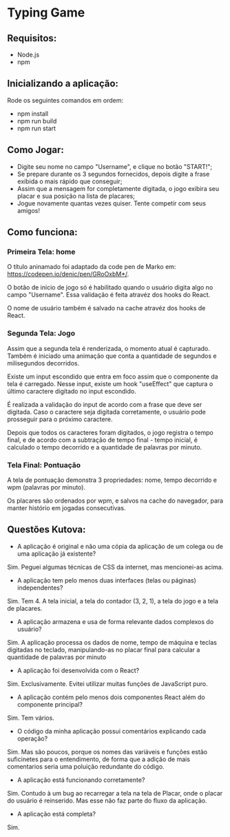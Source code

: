 # Typing Game

## Requisitos:

- Node.js
- npm

## Inicializando a aplicação:

Rode os seguintes comandos em ordem:
  - npm install
  - npm run build
  - npm run start

## Como Jogar:

- Digite seu nome no campo "Username", e clique no botão "START!";
- Se prepare durante os 3 segundos fornecidos, depois digite a frase exibida o mais rápido que conseguir;
- Assim que a mensagem for completamente digitada, o jogo exibira seu placar e sua posição na lista de placares;
- Jogue novamente quantas vezes quiser. Tente competir com seus amigos!

## Como funciona:

### Primeira Tela: home

O título aninamado foi adaptado da code pen de Marko em: https://codepen.io/denic/pen/GRoOxbM*/.

O botão de inicio de jogo só é habilitado quando o usuário digita algo no campo "Username". Essa validação é feita atravéz dos hooks do React.

O nome de usuário também é salvado na cache atravéz dos hooks de React.

### Segunda Tela: Jogo

Assim que a segunda tela é renderizada, o momento atual é capturado. Também é iniciado uma animação que conta a quantidade de segundos e milisegundos decorridos.

Existe um input escondido que entra em foco assim que o componente da tela é carregado. Nesse input, existe um hook "useEffect" que captura o último caractere digitado no input escondido.

É realizada a validação do input de acordo com a frase que deve ser digitada. Caso o caractere seja digitada corretamente, o usuário pode prosseguir para o próximo caractere.

Depois que todos os caracteres foram digitados, o jogo registra o tempo final, e de acordo com a subtração de tempo final - tempo inicial, é calculado o tempo decorrido e a quantidade de palavras por minuto. 

### Tela Final: Pontuação

A tela de pontuação demonstra 3 propriedades: nome, tempo decorrido e wpm (palavras por minuto).

Os placares são ordenados por wpm, e salvos na cache do navegador, para manter histório em jogadas consecutivas.

## Questões Kutova: 

- A aplicação é original e não uma cópia da aplicação de um colega ou de uma aplicação já existente?

Sim. Peguei algumas técnicas de CSS da internet, mas mencionei-as acima.

- A aplicação tem pelo menos duas interfaces (telas ou páginas) independentes?

Sim. Tem 4. A tela inicial, a tela do contador (3, 2, 1), a tela do jogo e a tela de placares.

- A aplicação armazena e usa de forma relevante dados complexos do usuário?

Sim. A aplicação processa os dados de nome, tempo de máquina e teclas digitadas no teclado, manipulando-as no placar final para calcular a quantidade de palavras por minuto

- A aplicação foi desenvolvida com o React?

Sim. Exclusivamente.  Evitei utilizar muitas funções de JavaScript puro.


- A aplicação contém pelo menos dois componentes React além do componente principal?

Sim. Tem vários.

- O código da minha aplicação possui comentários explicando cada operação?

Sim. Mas são poucos, porque os nomes das variáveis e funções estão suficinetes para o entendimento, de forma que a adição de mais comentarios seria uma poluição redundante do código.

- A aplicação está funcionando corretamente?

Sim. Contudo à um bug ao recarregar a tela na tela de Placar, onde o placar do usuário é reinserido. Mas esse não faz parte do fluxo da aplicação.

- A aplicação está completa?

Sim.
